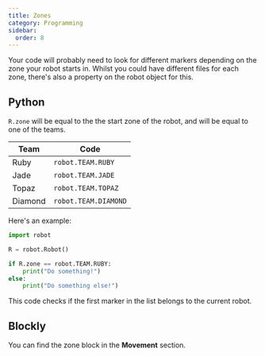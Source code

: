 ```yaml
---
title: Zones
category: Programming
sidebar:
  order: 8
---
```

Your code will probably need to look for different markers depending on the zone your robot starts in. Whilst you could have different files for each zone, there's also a property on the robot object for this.

## Python

`R.zone` will be equal to the the start zone of the robot, and will be equal to one of the teams.

| **Team** | **Code** |
| --- | --- |
| Ruby | `robot.TEAM.RUBY` |
| Jade | `robot.TEAM.JADE` |
| Topaz | `robot.TEAM.TOPAZ` |
| Diamond | `robot.TEAM.DIAMOND` |
Here's an example:

```python
import robot

R = robot.Robot()

if R.zone == robot.TEAM.RUBY:
    print("Do something!")
else:
    print("Do something else!")
```

This code checks if the first marker in the list belongs to the current robot.

## Blockly

You can find the zone block in the **Movement** section.
